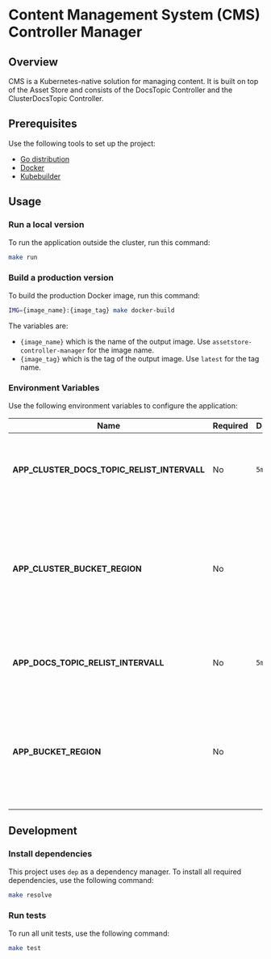# Content Management System (CMS) Controller Manager

## Overview

CMS is a Kubernetes-native solution for managing content. It is built on top of the Asset Store and consists of the DocsTopic Controller and the ClusterDocsTopic Controller.

## Prerequisites

Use the following tools to set up the project:

* [Go distribution](https://golang.org)
* [Docker](https://www.docker.com/)
* [Kubebuilder](https://github.com/kubernetes-sigs/kubebuilder)

## Usage

### Run a local version

To run the application outside the cluster, run this command:

```bash
make run
```

### Build a production version

To build the production Docker image, run this command:

```bash
IMG={image_name}:{image_tag} make docker-build
```

The variables are:

* `{image_name}` which is the name of the output image. Use `assetstore-controller-manager` for the image name.
* `{image_tag}` which is the tag of the output image. Use `latest` for the tag name.

### Environment Variables

Use the following environment variables to configure the application:

| Name | Required | Default | Description |
|------|----------|---------|-------------|
| **APP_CLUSTER_DOCS_TOPIC_RELIST_INTERVALL** | No | `5m` | The period of time after which the controller refreshes the status of a ClusterDocsTopic CR. |
| **APP_CLUSTER_BUCKET_REGION** | No |  | Specifies the location of the region in which the controller creates a ClusterBucket CR. If the field is empty, the controller creates the bucket under the default location. |
| **APP_DOCS_TOPIC_RELIST_INTERVALL** | No | `5m` | The period of time after which the controller refreshes the status of a DocsTopic CR |
| **APP_BUCKET_REGION** | No |  | Specifies the location of the region in which the controller creates a Bucket CR. If the field is empty, the controller creates the bucket under the default location. |

## Development

### Install dependencies

This project uses `dep` as a dependency manager. To install all required dependencies, use the following command:
```bash
make resolve
```

### Run tests

To run all unit tests, use the following command:

```bash
make test
```
